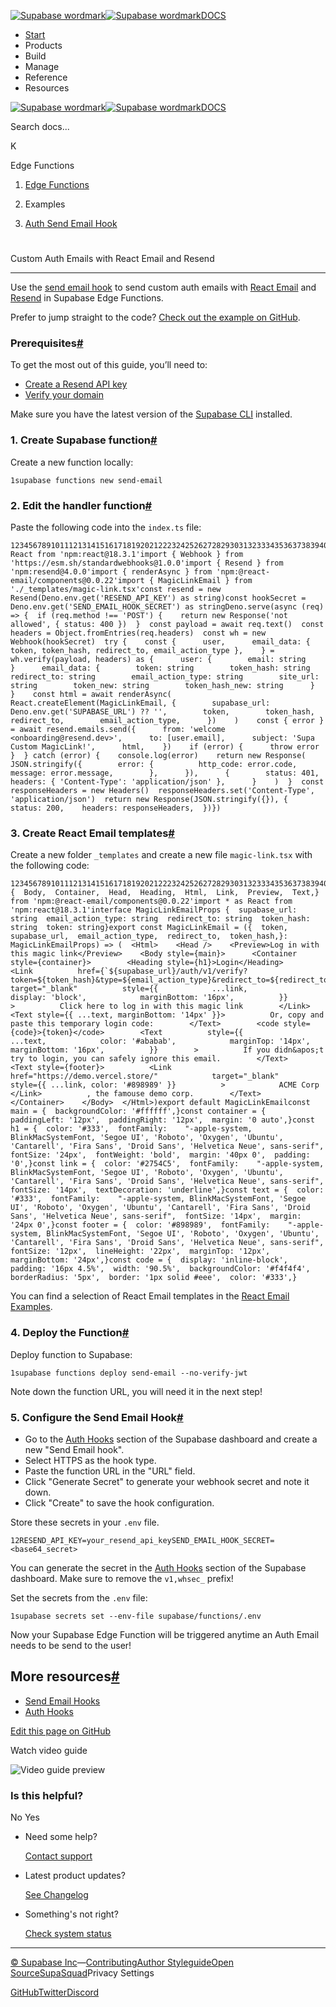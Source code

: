 [![Supabase wordmark](https://supabase.com/docs/_next/image?url=%2Fdocs%2Fsupabase-dark.svg&w=256&q=75&dpl=dpl_5BYG5BkQhU19GEfZfhcgAbeGcRQo)![Supabase wordmark](https://supabase.com/docs/_next/image?url=%2Fdocs%2Fsupabase-light.svg&w=256&q=75&dpl=dpl_5BYG5BkQhU19GEfZfhcgAbeGcRQo)DOCS](https://supabase.com/docs)

-   [Start](https://supabase.com/docs/guides/getting-started)
-   Products
-   Build
-   Manage
-   Reference
-   Resources

[![Supabase wordmark](https://supabase.com/docs/_next/image?url=%2Fdocs%2Fsupabase-dark.svg&w=256&q=75&dpl=dpl_5BYG5BkQhU19GEfZfhcgAbeGcRQo)![Supabase wordmark](https://supabase.com/docs/_next/image?url=%2Fdocs%2Fsupabase-light.svg&w=256&q=75&dpl=dpl_5BYG5BkQhU19GEfZfhcgAbeGcRQo)DOCS](https://supabase.com/docs)

Search docs...

K

Edge Functions

1.  [Edge Functions](https://supabase.com/docs/guides/functions)

3.  Examples

5.  [Auth Send Email Hook](https://supabase.com/docs/guides/functions/examples/auth-send-email-hook-react-email-resend)

# 

Custom Auth Emails with React Email and Resend

* * *

Use the [send email hook](https://supabase.com/docs/guides/auth/auth-hooks/send-email-hook?queryGroups=language&language=http) to send custom auth emails with [React Email](https://react.email/) and [Resend](https://resend.com/) in Supabase Edge Functions.

Prefer to jump straight to the code? [Check out the example on GitHub](https://github.com/supabase/supabase/tree/master/examples/edge-functions/supabase/functions/auth-hook-react-email-resend).

### Prerequisites[#](#prerequisites)

To get the most out of this guide, you’ll need to:

-   [Create a Resend API key](https://resend.com/api-keys)
-   [Verify your domain](https://resend.com/domains)

Make sure you have the latest version of the [Supabase CLI](https://supabase.com/docs/guides/cli#installation) installed.

### 1\. Create Supabase function[#](#1-create-supabase-function)

Create a new function locally:

```
1supabase functions new send-email
```

### 2\. Edit the handler function[#](#2-edit-the-handler-function)

Paste the following code into the `index.ts` file:

```
123456789101112131415161718192021222324252627282930313233343536373839404142434445464748495051525354555657585960616263646566676869707172737475767778import React from 'npm:react@18.3.1'import { Webhook } from 'https://esm.sh/standardwebhooks@1.0.0'import { Resend } from 'npm:resend@4.0.0'import { renderAsync } from 'npm:@react-email/components@0.0.22'import { MagicLinkEmail } from './_templates/magic-link.tsx'const resend = new Resend(Deno.env.get('RESEND_API_KEY') as string)const hookSecret = Deno.env.get('SEND_EMAIL_HOOK_SECRET') as stringDeno.serve(async (req) => {  if (req.method !== 'POST') {    return new Response('not allowed', { status: 400 })  }  const payload = await req.text()  const headers = Object.fromEntries(req.headers)  const wh = new Webhook(hookSecret)  try {    const {      user,      email_data: { token, token_hash, redirect_to, email_action_type },    } = wh.verify(payload, headers) as {      user: {        email: string      }      email_data: {        token: string        token_hash: string        redirect_to: string        email_action_type: string        site_url: string        token_new: string        token_hash_new: string      }    }    const html = await renderAsync(      React.createElement(MagicLinkEmail, {        supabase_url: Deno.env.get('SUPABASE_URL') ?? '',        token,        token_hash,        redirect_to,        email_action_type,      })    )    const { error } = await resend.emails.send({      from: 'welcome <onboarding@resend.dev>',      to: [user.email],      subject: 'Supa Custom MagicLink!',      html,    })    if (error) {      throw error    }  } catch (error) {    console.log(error)    return new Response(      JSON.stringify({        error: {          http_code: error.code,          message: error.message,        },      }),      {        status: 401,        headers: { 'Content-Type': 'application/json' },      }    )  }  const responseHeaders = new Headers()  responseHeaders.set('Content-Type', 'application/json')  return new Response(JSON.stringify({}), {    status: 200,    headers: responseHeaders,  })})
```

### 3\. Create React Email templates[#](#3-create-react-email-templates)

Create a new folder `_templates` and create a new file `magic-link.tsx` with the following code:

```
123456789101112131415161718192021222324252627282930313233343536373839404142434445464748495051525354555657585960616263646566676869707172737475767778798081828384858687888990919293949596979899100101102103104105106107108109110111112113114115116117118119120121122123124125126127128129130import {  Body,  Container,  Head,  Heading,  Html,  Link,  Preview,  Text,} from 'npm:@react-email/components@0.0.22'import * as React from 'npm:react@18.3.1'interface MagicLinkEmailProps {  supabase_url: string  email_action_type: string  redirect_to: string  token_hash: string  token: string}export const MagicLinkEmail = ({  token,  supabase_url,  email_action_type,  redirect_to,  token_hash,}: MagicLinkEmailProps) => (  <Html>    <Head />    <Preview>Log in with this magic link</Preview>    <Body style={main}>      <Container style={container}>        <Heading style={h1}>Login</Heading>        <Link          href={`${supabase_url}/auth/v1/verify?token=${token_hash}&type=${email_action_type}&redirect_to=${redirect_to}`}          target="_blank"          style={{            ...link,            display: 'block',            marginBottom: '16px',          }}        >          Click here to log in with this magic link        </Link>        <Text style={{ ...text, marginBottom: '14px' }}>          Or, copy and paste this temporary login code:        </Text>        <code style={code}>{token}</code>        <Text          style={{            ...text,            color: '#ababab',            marginTop: '14px',            marginBottom: '16px',          }}        >          If you didn&apos;t try to login, you can safely ignore this email.        </Text>        <Text style={footer}>          <Link            href="https://demo.vercel.store/"            target="_blank"            style={{ ...link, color: '#898989' }}          >            ACME Corp          </Link>          , the famouse demo corp.        </Text>      </Container>    </Body>  </Html>)export default MagicLinkEmailconst main = {  backgroundColor: '#ffffff',}const container = {  paddingLeft: '12px',  paddingRight: '12px',  margin: '0 auto',}const h1 = {  color: '#333',  fontFamily:    "-apple-system, BlinkMacSystemFont, 'Segoe UI', 'Roboto', 'Oxygen', 'Ubuntu', 'Cantarell', 'Fira Sans', 'Droid Sans', 'Helvetica Neue', sans-serif",  fontSize: '24px',  fontWeight: 'bold',  margin: '40px 0',  padding: '0',}const link = {  color: '#2754C5',  fontFamily:    "-apple-system, BlinkMacSystemFont, 'Segoe UI', 'Roboto', 'Oxygen', 'Ubuntu', 'Cantarell', 'Fira Sans', 'Droid Sans', 'Helvetica Neue', sans-serif",  fontSize: '14px',  textDecoration: 'underline',}const text = {  color: '#333',  fontFamily:    "-apple-system, BlinkMacSystemFont, 'Segoe UI', 'Roboto', 'Oxygen', 'Ubuntu', 'Cantarell', 'Fira Sans', 'Droid Sans', 'Helvetica Neue', sans-serif",  fontSize: '14px',  margin: '24px 0',}const footer = {  color: '#898989',  fontFamily:    "-apple-system, BlinkMacSystemFont, 'Segoe UI', 'Roboto', 'Oxygen', 'Ubuntu', 'Cantarell', 'Fira Sans', 'Droid Sans', 'Helvetica Neue', sans-serif",  fontSize: '12px',  lineHeight: '22px',  marginTop: '12px',  marginBottom: '24px',}const code = {  display: 'inline-block',  padding: '16px 4.5%',  width: '90.5%',  backgroundColor: '#f4f4f4',  borderRadius: '5px',  border: '1px solid #eee',  color: '#333',}
```

You can find a selection of React Email templates in the [React Email Examples](https://react.email/examples).

### 4\. Deploy the Function[#](#4-deploy-the-function)

Deploy function to Supabase:

```
1supabase functions deploy send-email --no-verify-jwt
```

Note down the function URL, you will need it in the next step!

### 5\. Configure the Send Email Hook[#](#5-configure-the-send-email-hook)

-   Go to the [Auth Hooks](https://supabase.com/dashboard/project/_/auth/hooks) section of the Supabase dashboard and create a new "Send Email hook".
-   Select HTTPS as the hook type.
-   Paste the function URL in the "URL" field.
-   Click "Generate Secret" to generate your webhook secret and note it down.
-   Click "Create" to save the hook configuration.

Store these secrets in your `.env` file.

```
12RESEND_API_KEY=your_resend_api_keySEND_EMAIL_HOOK_SECRET=<base64_secret>
```

You can generate the secret in the [Auth Hooks](https://supabase.com/dashboard/project/_/auth/hooks) section of the Supabase dashboard. Make sure to remove the `v1,whsec_` prefix!

Set the secrets from the `.env` file:

```
1supabase secrets set --env-file supabase/functions/.env
```

Now your Supabase Edge Function will be triggered anytime an Auth Email needs to be send to the user!

## More resources[#](#more-resources)

-   [Send Email Hooks](https://supabase.com/docs/guides/auth/auth-hooks/send-email-hook)
-   [Auth Hooks](https://supabase.com/docs/guides/auth/auth-hooks)

[Edit this page on GitHub](https://github.com/supabase/supabase/blob/master/apps/docs/content/guides/functions/examples/auth-send-email-hook-react-email-resend.mdx)

Watch video guide

![Video guide preview](https://supabase.com/docs/_next/image?url=https%3A%2F%2Fimg.youtube.com%2Fvi%2FtlA7BomSCgU%2F0.jpg&w=3840&q=75&dpl=dpl_5BYG5BkQhU19GEfZfhcgAbeGcRQo)

### Is this helpful?

No Yes

-   Need some help?
    
    [Contact support](https://supabase.com/support)
-   Latest product updates?
    
    [See Changelog](https://supabase.com/changelog)
-   Something's not right?
    
    [Check system status](https://status.supabase.com/)

* * *

[© Supabase Inc](https://supabase.com/)—[Contributing](https://github.com/supabase/supabase/blob/master/apps/docs/DEVELOPERS.md)[Author Styleguide](https://github.com/supabase/supabase/blob/master/apps/docs/CONTRIBUTING.md)[Open Source](https://supabase.com/open-source)[SupaSquad](https://supabase.com/supasquad)Privacy Settings

[GitHub](https://github.com/supabase/supabase)[Twitter](https://twitter.com/supabase)[Discord](https://discord.supabase.com/)